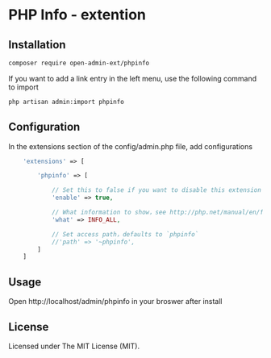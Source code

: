 PHP Info - extention
====================

Installation
------------

```bash
composer require open-admin-ext/phpinfo
```

If you want to add a link entry in the left menu, use the following command to import

```bash
php artisan admin:import phpinfo
```

Configuration
-------------

In the extensions section of the config/admin.php file, add configurations
```php
    'extensions' => [

        'phpinfo' => [

            // Set this to false if you want to disable this extension
            'enable' => true,

            // What information to show，see http://php.net/manual/en/function.phpinfo.php#refsect1-function.phpinfo-parameters
            'what' => INFO_ALL,

            // Set access path，defaults to `phpinfo`
            //'path' => '~phpinfo',
        ]
    ]
```

Usage
-----
Open http://localhost/admin/phpinfo in your broswer after install


License
-------
Licensed under The MIT License (MIT).
